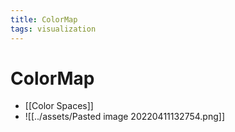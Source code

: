 ```yaml
---
title: ColorMap
tags: visualization
---
```


# ColorMap
- [[Color Spaces]]
- ![[../assets/Pasted image 20220411132754.png]]






























